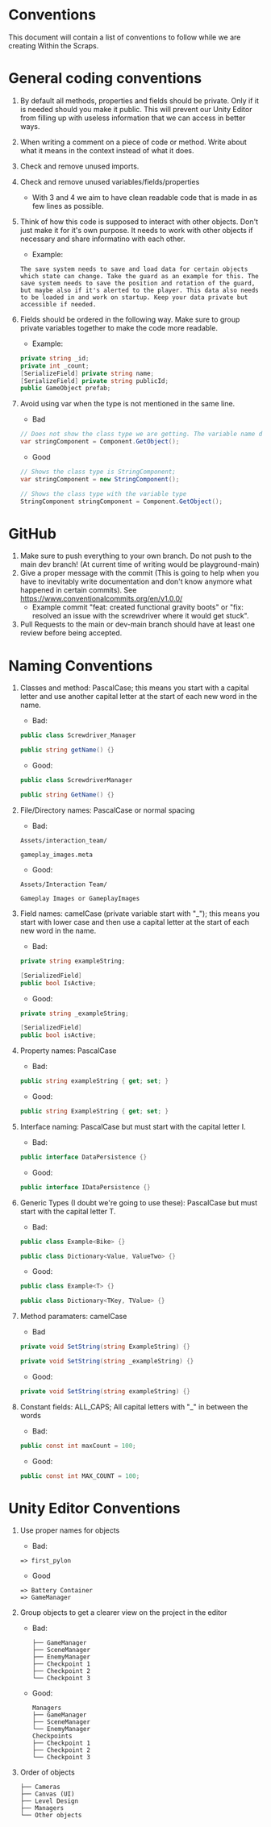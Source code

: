 # Conventions
This document will contain a list of conventions to follow while we are creating Within the Scraps.

# General coding conventions
1. By default all methods, properties and fields should be private. Only if it is needed should you make it public. This will prevent our Unity Editor from filling up with useless information that we can access in better ways.
2. When writing a comment on a piece of code or method. Write about what it means in the context instead of what it does.
3. Check and remove unused imports.
4. Check and remove unused variables/fields/properties
    - With 3 and 4 we aim to have clean readable code that is made in as few lines as possible.
5. Think of how this code is supposed to interact with other objects. Don't just make it for it's own purpose. It needs to work with other objects if necessary and share informatino with each other.
    - Example: 
    ```
    The save system needs to save and load data for certain objects which state can change. Take the guard as an example for this. The save system needs to save the position and rotation of the guard, but maybe also if it's alerted to the player. This data also needs to be loaded in and work on startup. Keep your data private but accessible if needed.
    ```
6. Fields should be ordered in the following way. Make sure to group private variables together to make the code more readable.
    - Example:
    ```cs
    private string _id;
    private int _count;
    [SerializeField] private string name;
    [SerializeField] private string publicId;
    public GameObject prefab; 
    ```

7. Avoid using var when the type is not mentioned in the same line. 
    - Bad
    ```cs
    // Does not show the class type we are getting. The variable name does not count.
    var stringComponent = Component.GetObject();
    ```
    - Good
    ```cs
    // Shows the class type is StringComponent;
    var stringComponent = new StringComponent();
    ```
    ```cs
    // Shows the class type with the variable type
    StringComponent stringComponent = Component.GetObject();
    ```
    
# GitHub
1. Make sure to push everything to your own branch. Do not push to the main dev branch! (At current time of writing would be playground-main)
2. Give a proper message with the commit (This is going to help when you have to inevitably write documentation and don't know anymore what happened in certain commits). See https://www.conventionalcommits.org/en/v1.0.0/
    - Example commit "feat: created functional gravity boots" or "fix: resolved an issue with the screwdriver where it would get stuck".
3. Pull Requests to the main or dev-main branch should have at least one review before being accepted.

# Naming Conventions
1. Classes and method: PascalCase; this means you start with a capital letter and use another capital letter at the start of each new word in the name.
    - Bad: 
    ```cs
    public class Screwdriver_Manager
    ```
    ```cs
    public string getName() {}
    ```
    - Good: 
    ```cs
    public class ScrewdriverManager
    ```
    ```cs
    public string GetName() {}
    ```

2. File/Directory names: PascalCase or normal spacing
    - Bad:
    ```
    Assets/interaction_team/
    ```
    ```
    gameplay_images.meta
    ```
    - Good:
    ```
    Assets/Interaction Team/
    ```
    ```
    Gameplay Images or GameplayImages
    ```
    
3. Field names: camelCase (private variable start with "_"); this means you start with lower case and then use a capital letter at the start of each new word in the name.
    - Bad:
    ```cs
    private string exampleString;
    ```
    ```cs
    [SerializedField]
    public bool IsActive;
    ```
    - Good:
    ```cs
    private string _exampleString;
    ```
    ```cs
    [SerializedField]
    public bool isActive;
    ```
    
4. Property names: PascalCase
    - Bad:
    ```cs
    public string exampleString { get; set; }
    ```
    - Good:
    ```cs
    public string ExampleString { get; set; }
    ```
5. Interface naming: PascalCase but must start with the capital letter I.
    - Bad:
    ```cs
    public interface DataPersistence {}
    ```
    - Good:
    ```cs
    public interface IDataPersistence {}
    ```
6. Generic Types (I doubt we're going to use these): PascalCase but must start with the capital letter T.
    - Bad:
    ```cs
    public class Example<Bike> {}
    ```
    ```cs
    public class Dictionary<Value, ValueTwo> {}
    ```
    - Good:
    ```cs
    public class Example<T> {}
    ```
    ```cs
    public class Dictionary<TKey, TValue> {}
    ```
7. Method paramaters: camelCase
    - Bad
    ```cs
    private void SetString(string ExampleString) {}
    ```
    ```cs
    private void SetString(string _exampleString) {}
    ```
    - Good:
    ```cs
    private void SetString(string exampleString) {}
    ```
8. Constant fields: ALL_CAPS; All capital letters with "_" in between the words
    - Bad:
    ```cs
    public const int maxCount = 100;
    ```
    - Good:
    ```cs
    public const int MAX_COUNT = 100;
    ```

# Unity Editor Conventions
1. Use proper names for objects
    - Bad:
    ```
    => first_pylon
    ```
    - Good
    ```
    => Battery Container
    => GameManager
    ```

2. Group objects to get a clearer view on the project in the editor
    - Bad:
        ```
        ├── GameManager
        ├── SceneManager
        ├── EnemyManager
        ├── Checkpoint 1
        ├── Checkpoint 2
        └── Checkpoint 3
        ```
    - Good:

        ```
        Managers
        ├── GameManager
        ├── SceneManager
        └── EnemyManager
        Checkpoints
        ├── Checkpoint 1
        ├── Checkpoint 2
        └── Checkpoint 3
        ```
3. Order of objects
    ```
    ├── Cameras
    ├── Canvas (UI)
    ├── Level Design
    ├── Managers
    └── Other objects
    ```
